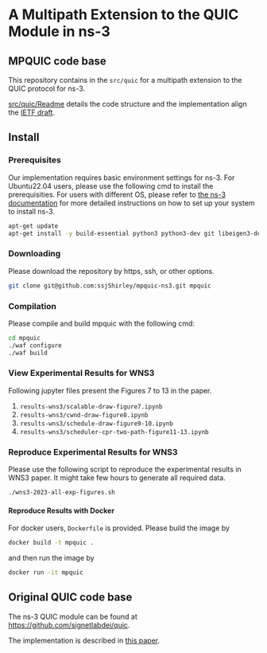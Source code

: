 
A Multipath Extension to the QUIC Module in ns-3
================================


## MPQUIC code base
This repository contains in the `src/quic` for a multipath extension to the QUIC protocol for ns-3.

[src/quic/Readme](https://github.com/ssjShirley/mpquic-ns3/blob/mpquic-1.2/src/quic/README.md) details the code structure and the implementation align the [IETF draft](https://datatracker.ietf.org/doc/draft-ietf-quic-multipath/04/).


<!-- The implementation is described in [this paper](https://arxiv.org/abs/1902.06121). -->

<!-- Please use the issue tracker for bugs/questions. -->


## Install

### Prerequisites ###

Our implementation requires basic environment settings for ns-3. For Ubuntu22.04 users, please use the following cmd to install the prerequisities. For users with different OS, please refer to [the ns-3 documentation](https://www.nsnam.org/documentation/) for more detailed instructions on how to set up your system to install ns-3.

```bash
apt-get update 
apt-get install -y build-essential python3 python3-dev git libeigen3-dev
```

### Downloading ####

Please download the repository by https, ssh, or other options.

```bash
git clone git@github.com:ssjShirley/mpquic-ns3.git mpquic
```

### Compilation ###

Please compile and build mpquic with the following cmd:

```bash
cd mpquic
./waf configure
./waf build
```

### View Experimental Results for WNS3 ###

Following jupyter files present the Figures 7 to 13 in the paper.

1. `results-wns3/scalable-draw-figure7.ipynb`
2. `results-wns3/cwnd-draw-figure8.ipynb`
3. `results-wns3/schedule-draw-figure9-10.ipynb`
4. `results-wns3/scheduler-cpr-two-path-figure11-13.ipynb`


### Reproduce Experimental Results for WNS3 ###

Please use the following script to reproduce the experimental results in WNS3 paper. It might take few hours to generate all required data.
```bash
./wns3-2023-all-exp-figures.sh
```


#### Reproduce Results with Docker ####

For docker users, `Dockerfile` is provided. Please build the image by
```bash
docker build -t mpquic .
```
and then run the image by
```bash
docker run -it mpquic
```



## Original QUIC code base
The ns-3 QUIC module can be found at https://github.com/signetlabdei/quic.

The implementation is described in [this paper](https://arxiv.org/abs/1902.06121).
